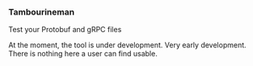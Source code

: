 ### Tambourineman

Test your Protobuf and gRPC files

At the moment, the tool is under development. Very early development. 
There is nothing here a user can find usable.
